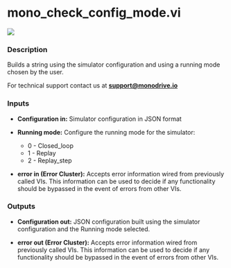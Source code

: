 # mono_check_config_mode.vi

<p class="img_container">
<img class="lg_img" src="../mono_check_config_mode.png"/>
</p>

### Description

Builds a string using the simulator configuration and using a running mode chosen by the user.

For technical support contact us at <b>support@monodrive.io</b> 

### Inputs

- **Configuration in:**  Simulator configuration in JSON format
 

- **Running mode:**  Configure the running mode for the simulator:   

    - 0 - Closed_loop    
    - 1 - Replay     
    - 2 - Replay_step
 

- **error in (Error Cluster):** Accepts error information wired from previously called VIs. This information can be used to decide if any functionality should be bypassed in the event of errors from other VIs. 

### Outputs

- **Configuration out:**  JSON configuration built using the simulator configuration
and the Running mode selected.
 

- **error out (Error Cluster):** Accepts error information wired from previously called VIs. This information can be used to decide if any functionality should be bypassed in the event of errors from other VIs. 

<p>&nbsp;</p>
